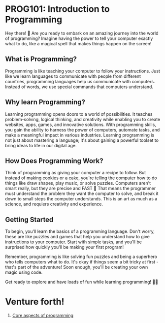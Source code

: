 # PROG101: Introduction to Programming 

Hey there! 🌟 Are you ready to embark on an amazing journey into the world of programming? Imagine having the power to tell your computer exactly what to do, like a magical spell that makes things happen on the screen!

## What is Programming?
Programming is like teaching your computer to follow your instructions. Just like we learn languages to communicate with people from different countries, programming languages help us communicate with computers. Instead of words, we use special commands that computers understand.

## Why learn Programming?
Learning programming opens doors to a world of possibilities. It teaches problem-solving, logical thinking, and creativity while enabling you to create websites, apps, games, and innovative solutions. With programming skills, you gain the ability to harness the power of computers, automate tasks, and make a meaningful impact in various industries. Learning programming is not just about mastering a language; it's about gaining a powerful toolset to bring ideas to life in our digital age.

## How Does Programming Work?
Think of programming as giving your computer a recipe to follow. But instead of making cookies or a cake, you're telling the computer how to do things like draw shapes, play music, or solve puzzles. Computers aren't smart really, but they are precise and FAST 🚀 That means the programmer must understand the problem they want the computer to solve, and break it down to small steps the computer understands. This is an art as much as a science, and requiers creativity and experience.  

## Getting Started
To begin, you'll learn the basics of a programming language. Don't worry, these are like puzzles and games that help you understand how to give instructions to your computer. Start with simple tasks, and you'll be surprised how quickly you'll be making your first program!

Remember, programming is like solving fun puzzles and being a superhero who tells computers what to do. It's okay if things seem a bit tricky at first - that's part of the adventure! Soon enough, you'll be creating your own magic using code.

Get ready to explore and have loads of fun while learning programming! 🚀✨

# Venture forth!
1. [Core aspects of programming](1_Core-Aspects.md)
